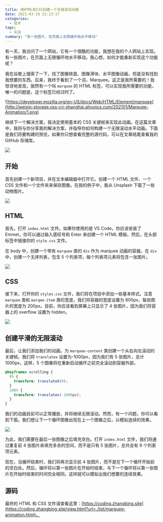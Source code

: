 ```yaml
---
title: 用HTML和CSS创建一个无缝滚动动画
date: 2021-03-19 22:13:17
categories:
  - 技术
tags:
  - 实战
summary: "有一些图片，在页面上无限循环地水平移动"
---
```


有一天，我访问了一个网站，它有一个很酷的功能，我想在我的个人网站上实现。有一些图片，在页面上无限循环地水平移动。我心想，如何才能重新实现这个功能呢？

<!-- more -->

我在谷歌上搜索了一下，找了图像转盘、图像滑块、水平图像动画，但是没有找到我想要的东西。后来，我终于看到了一个词，Marquee。这正是我所需要的！我惊讶地发现，居然有一个叫 `marquee` 的 HTML 标签，可以实现我所需要的功能，唯一的问题是，这个标签已经过时了。

![https://developer.mozilla.org/en-US/docs/Web/HTML/Element/marquee](http://weixin-storage.oss-cn-shanghai.aliyuncs.com/202101/Marquee-Animation/1.png)

继续下一个解决方案，我决定使用基本的 CSS 关键帧来实现此动画。在这篇文章中，我将与你分享我的解决方案，并指导你如何构建一个无限滚动水平动画。下面是我们将要构建的预览，如果你只想查看完整的源代码，可以在文章结尾查看我的 GitHub 存储库。

![](http://weixin-storage.oss-cn-shanghai.aliyuncs.com/202101/Marquee-Animation/2.gif)

## 开始

首先创建一个新项目，并在文本编辑器中打开它。创建一个 HTML 文件、一个 CSS 文件和一个文件夹来保存图像。在我的例子中，我从 Unsplash 下载了一些动物图片。

![](http://weixin-storage.oss-cn-shanghai.aliyuncs.com/202101/Marquee-Animation/3.png)

## HTML

首先，打开 `index.html` 文件。如果你使用的是 VS Code，你应该安装了 Emmet，你可以通过输入感叹号和 Enter 来创建一个 HTML 模板。然后，在头部标签中链接你的 `style.css` 文件。

在 body 中，创建一个带有 `marquee` 类的 `div` 作为 marquee 动画的容器。在 `div` 中，创建一个无序列表，包含 5 个列表项，每个列表项元素将包含一张图片。

![](http://weixin-storage.oss-cn-shanghai.aliyuncs.com/202101/Marquee-Animation/4.png)

## CSS

接下来，打开你的 `styles.css` 文件，我们将在项目中添加一些基本样式。注意 `marquee` 类和 `marqee-item` 类的宽度，我们将容器的宽度设置为 800px，每张图片的宽度为 200px。目前，你应该看到屏幕上只显示了 4 张图片，因为我们将容器上的 overflow 设置为 hidden。

![](http://weixin-storage.oss-cn-shanghai.aliyuncs.com/202101/Marquee-Animation/5.png)

## 创建平滑的无限滚动

最后，让我们添加我们的动画。为 `marquee-content` 类创建一个从右向左滚动的关键帧。我们将 `translatex` 设置为-1000px，因为我们有 5 张图片，总计 1000px，这样，5 个图像将在重新启动循环之前完全滚动到容器外部。

```css
@keyframes scrolling {
  0% {
    transform: translateX(0);
  }
  100% {
    transform: translatex(-1000px);
  }
}
```

我们的动画目前可以正常播放，并将继续无限滚动。然而，有一个问题，你可以看到下面。我们想让下一个循环图像出现在上一个图像之后，以模拟连续的效果。

![](http://weixin-storage.oss-cn-shanghai.aliyuncs.com/202101/Marquee-Animation/6.gif)

为此，我们需要在最后一张图像之后填充空白。打开 `index.html` 文件，我们将通过重复前 4 张图片来填充多余的空间，而不是只有 5 张图片，总共会有 9 个列表项元素。

现在，当循环结束时，我们将再次显示前 4 张图片，而不是在下一个循环开始前的空白处。然后，循环将以第一张图片在开始时结束，与下一个循环将以第一张图片在开始时结束的时间完全相同。这样就可以模拟出我们想要的连续效果。

## 源码

最终的 HTML 和 CSS 文件请查看这里：[https://coding.zhangbing.site](https://coding.zhangbing.site/view.html?url=./list/marquee-animation.html)。
